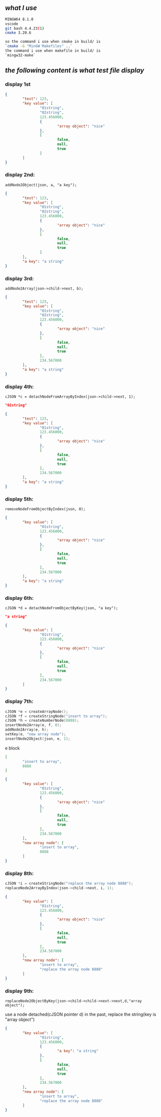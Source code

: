 ## *what I use*

```bash
MINGW64 8.1.0
vscode
git bash 4.4.23(1)
cmake 3.20.6

so the command i use when cmake in build/ is
`cmake -G "MinGW Makefiles" ..`
the command i use when makefile in build/ is 
`mingw32-make`
```





## ***the following content is what test file display***

### display 1st

```json
{
        "test": 123,
        "key value": [
                "01string",
                "02string",
                123.456000,
                {
                        "array object": "nice"
                },
                [
                        false,
                        null,
                        true
                ]
        ]
}
```



### display 2nd: 

`addNode2Object(json, a, "a key");`

```json
{
        "test": 123,
        "key value": [
                "01string",
                "02string",
                123.456000,
                {
                        "array object": "nice"
                },
                [
                        false,
                        null,
                        true
                ]
        ],
        "a key": "a string"
}
```



### display 3rd:

`addNode2Array(json->child->next, b);`

```json
{
        "test": 123,
        "key value": [
                "01string",
                "02string",
                123.456000,
                {
                        "array object": "nice"
                },
                [
                        false,
                        null,
                        true
                ],
                234.567000
        ],
        "a key": "a string"
}
```

 

### display 4th:

`cJSON *c = detachNodeFromArrayByIndex(json->child->next, 1);`

```json
"02string"
```

```json
{
        "test": 123,
        "key value": [
                "01string",
                123.456000,
                {
                        "array object": "nice"
                },
                [
                        false,
                        null,
                        true
                ],
                234.567000
        ],
        "a key": "a string"
}
```



### display 5th:

`removeNodeFromObjectByIndex(json, 0);`

```json
{
        "key value": [
                "01string",
                123.456000,
                {
                        "array object": "nice"
                },
                [
                        false,
                        null,
                        true
                ],
                234.567000
        ],
        "a key": "a string"
}
```



### display 6th:

`cJSON *d = detachNodeFromObjectByKey(json, "a key");`

```json
"a string"
```

```json
{
        "key value": [
                "01string",
                123.456000,
                {
                        "array object": "nice"
                },
                [
                        false,
                        null,
                        true
                ],
                234.567000
        ]
}
```



### display 7th:

```c
cJSON *e = createArrayNode();
cJSON *f = createStringNode("insert to array");
cJSON *h = createNumberNode(8888);
insertNode2Array(e, f, 0);
addNode2Array(e, h);
setKey(e, "new array node");
insertNode2Object(json, e, 1);
```

e block

```json
[
        "insert to array",
        8888
]
```

```json
{
        "key value": [
                "01string",
                123.456000,
                {
                        "array object": "nice"
                },
                [
                        false,
                        null,
                        true
                ],
                234.567000
        ],
        "new array node": [
                "insert to array",
                8888
        ]
}
```



### display 8th:

```c
cJSON *i = createStringNode("replace the array node 8888");
replaceNode2ArrayByIndex(json->child->next, i, 1);
```

```json
{
        "key value": [
                "01string",
                123.456000,
                {
                        "array object": "nice"
                },
                [
                        false,
                        null,
                        true
                ],
                234.567000
        ],
        "new array node": [
                "insert to array",
                "replace the array node 8888"
        ]
}
```



### display 9th:

`replaceNode2ObjectByKey(json->child->child->next->next,d,"array object");`

use a node detached(cJSON pointer d) in the past, replace the string(key is "array object")

```json
{
        "key value": [
                "01string",
                123.456000,
                {
                        "a key": "a string"
                },
                [
                        false,
                        null,
                        true
                ],
                234.567000
        ],
        "new array node": [
                "insert to array",
                "replace the array node 8888"
        ]
}
```

